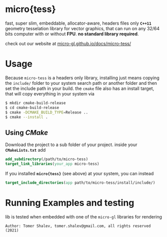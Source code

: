 # micro{tess}

fast, super slim, embeddable, allocator-aware, headers files only **`C++11`** geometry tesselation library for vector graphics, that can run on any 32/64 bits computer with or without **FPU**. **no standard library required**.

check out our website at [micro-gl.github.io/docs/micro-tess/](micro-gl.github.io/)

# Usage
Because `micro-tess` is a headers only library, installing just means copying the `include/`
folder to your system search path or another folder and then set the include path in your build.
the `cmake` file also has an install target, that will copy everything in your system via
```bash
$ mkdir cmake-build-release
$ cd cmake-build-release
$ cmake -DCMAKE_BUILD_TYPE=Release ..
$ cmake --install .
```

## Using *CMake*
Download the project to a sub folder of your project. inside your **`CMakeLists.txt`** add
```cmake
add_subdirectory(/path/to/micro-tess)
target_link_libraries(your_app micro-tess)
```
If you installed **`micro{tess}`** (see above) at your system, you can instead
```cmake
target_include_directories(app path/to/micro-tess/install/include/)
```

# Running Examples and testing
lib is tested when embedded with one of the `micro-gl` libraries for rendering

```text
Author: Tomer Shalev, tomer.shalev@gmail.com, all rights reserved (2021)
```